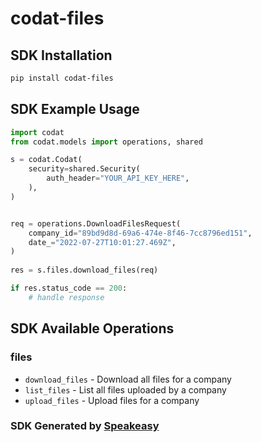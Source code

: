 # codat-files

<!-- Start SDK Installation -->
## SDK Installation

```bash
pip install codat-files
```
<!-- End SDK Installation -->

## SDK Example Usage
<!-- Start SDK Example Usage -->
```python
import codat
from codat.models import operations, shared

s = codat.Codat(
    security=shared.Security(
        auth_header="YOUR_API_KEY_HERE",
    ),
)


req = operations.DownloadFilesRequest(
    company_id="89bd9d8d-69a6-474e-8f46-7cc8796ed151",
    date_="2022-07-27T10:01:27.469Z",
)
    
res = s.files.download_files(req)

if res.status_code == 200:
    # handle response
```
<!-- End SDK Example Usage -->

<!-- Start SDK Available Operations -->
## SDK Available Operations


### files

* `download_files` - Download all files for a company
* `list_files` - List all files uploaded by a company
* `upload_files` - Upload files for a company
<!-- End SDK Available Operations -->

### SDK Generated by [Speakeasy](https://docs.speakeasyapi.dev/docs/using-speakeasy/client-sdks)
